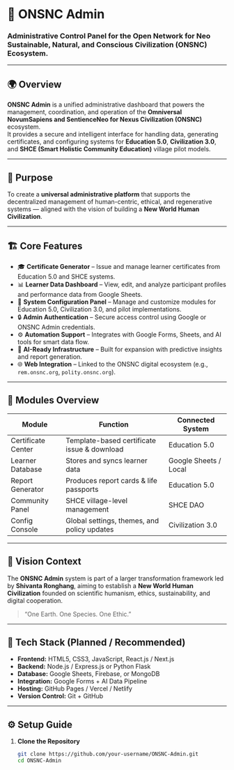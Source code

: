 # 🧭 ONSNC Admin

### Administrative Control Panel for the **Open Network for Neo Sustainable, Natural, and Conscious Civilization (ONSNC)** Ecosystem.

---

## 🌍 Overview

**ONSNC Admin** is a unified administrative dashboard that powers the management, coordination, and operation of the **Omniversal NovumSapiens and SentienceNeo for Nexus Civilization (ONSNC)** ecosystem.  
It provides a secure and intelligent interface for handling data, generating certificates, and configuring systems for **Education 5.0**, **Civilization 3.0**, and **SHCE (Smart Holistic Community Education)** village pilot models.

---

## 🚀 Purpose

To create a **universal administrative platform** that supports the decentralized management of human-centric, ethical, and regenerative systems — aligned with the vision of building a **New World Human Civilization**.

---

## 🏗️ Core Features

- 🎓 **Certificate Generator** – Issue and manage learner certificates from Education 5.0 and SHCE systems.  
- 📊 **Learner Data Dashboard** – View, edit, and analyze participant profiles and performance data from Google Sheets.  
- 🧩 **System Configuration Panel** – Manage and customize modules for Education 5.0, Civilization 3.0, and pilot implementations.  
- 🔒 **Admin Authentication** – Secure access control using Google or ONSNC Admin credentials.  
- ⚙️ **Automation Support** – Integrates with Google Forms, Sheets, and AI tools for smart data flow.  
- 🧠 **AI-Ready Infrastructure** – Built for expansion with predictive insights and report generation.  
- 🌐 **Web Integration** – Linked to the ONSNC digital ecosystem (e.g., `rem.onsnc.org`, `polity.onsnc.org`).

---

## 🧩 Modules Overview

| Module | Function | Connected System |
|--------|-----------|------------------|
| Certificate Center | Template-based certificate issue & download | Education 5.0 |
| Learner Database | Stores and syncs learner data | Google Sheets / Local |
| Report Generator | Produces report cards & life passports | Education 5.0 |
| Community Panel | SHCE village-level management | SHCE DAO |
| Config Console | Global settings, themes, and policy updates | Civilization 3.0 |

---

## 🧠 Vision Context

The **ONSNC Admin** system is part of a larger transformation framework led by **Shivanta Ronghang**, aiming to establish a **New World Human Civilization** founded on scientific humanism, ethics, sustainability, and digital cooperation.

> “One Earth. One Species. One Ethic.”

---

## 🧰 Tech Stack (Planned / Recommended)

- **Frontend:** HTML5, CSS3, JavaScript, React.js / Next.js  
- **Backend:** Node.js / Express.js or Python Flask  
- **Database:** Google Sheets, Firebase, or MongoDB  
- **Integration:** Google Forms + AI Data Pipeline  
- **Hosting:** GitHub Pages / Vercel / Netlify  
- **Version Control:** Git + GitHub  

---

## ⚙️ Setup Guide

1. **Clone the Repository**
   ```bash
   git clone https://github.com/your-username/ONSNC-Admin.git
   cd ONSNC-Admin
   
